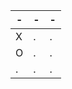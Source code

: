 | -   | -   | -   |
| --- | --- | --- |
| X   | .   | .   |
| O   | .   | .   |
| .   | .   | .   |
